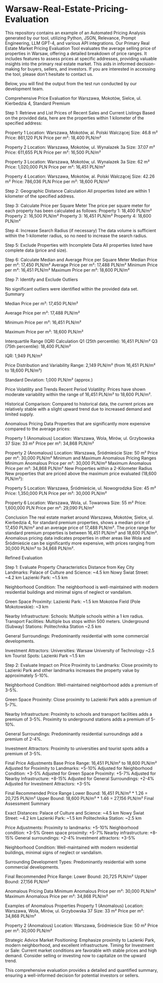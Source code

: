 # Warsaw-Real-Estate-Pricing-Evaluation
This repository contains an example of an Automated Pricing Analysis generated by our tool, utilizing Python, JSON, Relevance, Prompt Engineering, LLM GPT-4, and various API integrations. Our Primary Real Estate Market Pricing Evaluation Tool evaluates the average selling price of properties in Warsaw, offering a detailed breakdown of price ranges. It includes features to assess prices at specific addresses, providing valuable insights into the primary real estate market. This aids in informed decision-making for buyers, sellers, and investors. If you are interested in accessing the tool, please don't hesitate to contact us.

Below, you will find the output from the test run conducted by our development team.

Comprehensive Price Evaluation for Warszawa, Mokotów, Sielce, ul. Kierbedzia 4, Standard Premium

Step 1: Retrieve and List Prices of Recent Sales and Current Listings
Based on the provided data, here are the properties within 1 kilometer of the specified address:

Property 1
Location: Warszawa, Mokotów, al. Polski Walczącej
Size: 46.8 m²
Price: 861,120 PLN
Price per m²: 18,400 PLN/m²

Property 2
Location: Warszawa, Mokotów, ul. Wynalazek 3a
Size: 37.07 m²
Price: 611,655 PLN
Price per m²: 16,500 PLN/m²

Property 3
Location: Warszawa, Mokotów, ul. Wynalazek 3a
Size: 62 m²
Price: 1,020,000 PLN
Price per m²: 16,451 PLN/m²

Property 4
Location: Warszawa, Mokotów, al. Polski Walczącej
Size: 42.26 m²
Price: 786,036 PLN
Price per m²: 18,600 PLN/m²

Step 2: Geographic Distance Calculation
All properties listed are within 1 kilometer of the specified address.

Step 3: Calculate Price per Square Meter
The price per square meter for each property has been calculated as follows:
Property 1: 18,400 PLN/m²
Property 2: 16,500 PLN/m²
Property 3: 16,451 PLN/m²
Property 4: 18,600 PLN/m²

Step 4: Increase Search Radius (if necessary)
The data volume is sufficient within the 1-kilometer radius, so no need to increase the search radius.

Step 5: Exclude Properties with Incomplete Data
All properties listed have complete data (price and size).

Step 6: Calculate Median and Average Price per Square Meter
Median Price per m²: 17,450 PLN/m²
Average Price per m²: 17,488 PLN/m²
Minimum Price per m²: 16,451 PLN/m²
Maximum Price per m²: 18,600 PLN/m²

Step 7: Identify and Exclude Outliers

No significant outliers were identified within the provided data set.
Summary

Median Price per m²: 17,450 PLN/m²

Average Price per m²: 17,488 PLN/m²

Minimum Price per m²: 16,451 PLN/m²

Maximum Price per m²: 18,600 PLN/m²

Interquartile Range (IQR) Calculation
Q1 (25th percentile): 16,451 PLN/m²
Q3 (75th percentile): 18,400 PLN/m²

IQR: 1,949 PLN/m²

Price Distribution and Variability
Range: 2,149 PLN/m² (from 16,451 PLN/m² to 18,600 PLN/m²)

Standard Deviation: 1,000 PLN/m² (approx.)

Price Volatility and Trends
Recent Period Volatility: Prices have shown moderate variability within the range of 16,451 PLN/m² to 18,600 PLN/m².

Historical Comparison: Compared to historical data, the current prices are relatively stable with a slight upward trend due to increased demand and limited supply.

Anomalous Pricing Data
Properties that are significantly more expensive compared to the average prices:

Property 1 (Anomalous)
Location: Warszawa, Wola, Mirów, ul. Grzybowska 37
Size: 33 m²
Price per m²: 34,868 PLN/m²

Property 2 (Anomalous)
Location: Warszawa, Śródmieście
Size: 50 m²
Price per m²: 30,000 PLN/m²
Minimum and Maximum Anomalous Pricing Ranges
Minimum Anomalous Price per m²: 30,000 PLN/m²
Maximum Anomalous Price per m²: 34,868 PLN/m²
New Properties within a 2-Kilometer Radius
New properties that are priced above the maximum price evaluated (18,600 PLN/m²):

Property 5
Location: Warszawa, Śródmieście, ul. Nowogrodzka
Size: 45 m²
Price: 1,350,000 PLN
Price per m²: 30,000 PLN/m²

Property 6
Location: Warszawa, Wola, ul. Towarowa
Size: 55 m²
Price: 1,600,000 PLN
Price per m²: 29,090 PLN/m²

Conclusion
The real estate market around Warszawa, Mokotów, Sielce, ul. Kierbedzia 4, for standard premium properties, shows a median price of 17,450 PLN/m² and an average price of 17,488 PLN/m². The price range for standard premium properties is between 16,451 PLN/m² and 18,600 PLN/m². Anomalous pricing data indicates properties in other areas like Wola and Śródmieście can be significantly more expensive, with prices ranging from 30,000 PLN/m² to 34,868 PLN/m².

Refined Evaluation

Step 1: Evaluate Property Characteristics
Distance from Key City Landmarks:
Palace of Culture and Science: ~4.5 km
Nowy Świat Street: ~4.2 km
Lazienki Park: ~1.5 km

Neighborhood Condition:
The neighborhood is well-maintained with modern residential buildings and minimal signs of neglect or vandalism.

Green Space Proximity:
Lazienki Park: ~1.5 km
Mokotów Field (Pole Mokotowskie): ~3 km

Nearby Infrastructure:
Schools: Multiple schools within a 1 km radius.
Transport Facilities: Multiple bus stops within 500 meters.
Underground (Subway) Stations: Politechnika Station ~2.5 km

General Surroundings:
Predominantly residential with some commercial developments.

Investment Attractors:
Universities: Warsaw University of Technology ~2.5 km
Tourist Spots: Lazienki Park ~1.5 km

Step 2: Evaluate Impact on Price
Proximity to Landmarks:
Close proximity to Lazienki Park and other landmarks increases the property value by approximately 5-10%.

Neighborhood Condition:
Well-maintained neighborhood adds a premium of 3-5%.

Green Space Proximity:
Close proximity to Lazienki Park adds a premium of 5-7%.

Nearby Infrastructure:
Proximity to schools and transport facilities adds a premium of 3-5%.
Proximity to underground stations adds a premium of 5-10%.

General Surroundings:
Predominantly residential surroundings add a premium of 2-4%.

Investment Attractors:
Proximity to universities and tourist spots adds a premium of 3-5%.

Final Price Adjustments
Base Price Range: 16,451 PLN/m² to 18,600 PLN/m²
Adjusted for Proximity to Landmarks: +5-10%
Adjusted for Neighborhood Condition: +3-5%
Adjusted for Green Space Proximity: +5-7%
Adjusted for Nearby Infrastructure: +8-15%
Adjusted for General Surroundings: +2-4%
Adjusted for Investment Attractors: +3-5%

Final Recommended Price Range
Lower Bound: 16,451 PLN/m² * 1.26 = 20,725 PLN/m²
Upper Bound: 18,600 PLN/m² * 1.46 = 27,156 PLN/m²
Final Assessment Summary

Exact Distances:
Palace of Culture and Science: ~4.5 km
Nowy Świat Street: ~4.2 km
Lazienki Park: ~1.5 km
Politechnika Station: ~2.5 km

Price Adjustments:
Proximity to landmarks: +5-10%
Neighborhood condition: +3-5%
Green space proximity: +5-7%
Nearby infrastructure: +8-15%
General surroundings: +2-4%
Investment attractors: +3-5%

Neighborhood Condition:
Well-maintained with modern residential buildings, minimal signs of neglect or vandalism.

Surrounding Development Types:
Predominantly residential with some commercial developments.

Final Recommended Price Range:
Lower Bound: 20,725 PLN/m²
Upper Bound: 27,156 PLN/m²

Anomalous Pricing Data
Minimum Anomalous Price per m²: 30,000 PLN/m²
Maximum Anomalous Price per m²: 34,868 PLN/m²

Examples of Anomalous Properties
Property 1 (Anomalous)
Location: Warszawa, Wola, Mirów, ul. Grzybowska 37
Size: 33 m²
Price per m²: 34,868 PLN/m²

Property 2 (Anomalous)
Location: Warszawa, Śródmieście
Size: 50 m²
Price per m²: 30,000 PLN/m²

Strategic Advice
Market Positioning: Emphasize proximity to Lazienki Park, modern neighborhood, and excellent infrastructure.
Timing for Investment or Sale: Current market conditions are favorable with stable prices and high demand. Consider selling or investing now to capitalize on the upward trend.

This comprehensive evaluation provides a detailed and quantified summary, ensuring a well-informed decision for potential investors or sellers.
